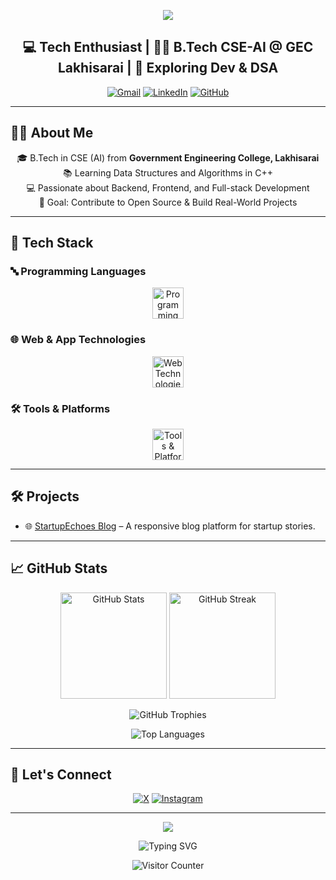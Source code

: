 <!-- Profile Banner -->
<p align="center">
  <img src="https://capsule-render.vercel.app/api?type=waving&color=0abde3&height=200&section=header&text=Hi,%20I'm%20Shashi%20Kant%20Singh!&fontSize=40&fontColor=ffffff" />
</p>

<h2 align="center">💻 Tech Enthusiast | 👨‍🎓 B.Tech CSE-AI @ GEC Lakhisarai | 🚀 Exploring Dev & DSA</h2>

<p align="center">
  <a href="mailto:shashikantsinghofficial@gmail.com"><img src="https://img.shields.io/badge/-Gmail-D14836?style=for-the-badge&logo=gmail&logoColor=white" alt="Gmail"></a>
  <a href="https://www.linkedin.com/in/shashi-kant-singh"><img src="https://img.shields.io/badge/-LinkedIn-0077B5?style=for-the-badge&logo=linkedin&logoColor=white" alt="LinkedIn"></a>
  <a href="https://github.com/shashikant1202"><img src="https://img.shields.io/badge/-GitHub-181717?style=for-the-badge&logo=github&logoColor=white" alt="GitHub"></a>
</p>

---

## 👨‍💻 About Me

<p align="center">
🎓 B.Tech in CSE (AI) from <strong>Government Engineering College, Lakhisarai</strong><br>
📚 Learning Data Structures and Algorithms in C++<br>
💻 Passionate about Backend, Frontend, and Full-stack Development<br>
🎯 Goal: Contribute to Open Source & Build Real-World Projects
</p>

---

## 🧠 Tech Stack

### 🔤 Programming Languages
<p align="center">
  <img src="https://skillicons.dev/icons?i=c,cpp,python,js" height="50" alt="Programming Languages" />
</p>

### 🌐 Web & App Technologies
<p align="center">
  <img src="https://skillicons.dev/icons?i=html,css,react" height="50" alt="Web Technologies" />
</p>

### 🛠️ Tools & Platforms
<p align="center">
  <img src="https://skillicons.dev/icons?i=git,github,vscode,linux" height="50" alt="Tools & Platforms" />
</p>

---

## 🛠️ Projects
- 🌐 [StartupEchoes Blog](https://startupechoes.com/) – A responsive blog platform for startup stories.

---

## 📈 GitHub Stats

<p align="center">
  <img src="https://github-readme-stats.vercel.app/api?username=shashikant1202&show_icons=true&theme=tokyonight&count_private=true" height="170" alt="GitHub Stats" />
  <img src="https://github-readme-streak-stats.herokuapp.com/?user=shashikant1202&theme=tokyonight" height="170" alt="GitHub Streak" />
</p>

<p align="center">
  <img src="https://github-profile-trophy.vercel.app/?username=shashikant1202&theme=tokyonight&column=4&margin-w=15&margin-h=15" alt="GitHub Trophies" />
</p>

<p align="center">
  <img src="https://github-readme-stats.vercel.app/api/top-langs/?username=shashikant1202&layout=compact&theme=tokyonight" alt="Top Languages" />
</p>

---

## 🤝 Let's Connect

<p align="center">
  <a href="https://x.com/shashikant_1202"><img src="https://img.shields.io/badge/X-000000?style=for-the-badge&logo=twitter&logoColor=white" alt="X"></a>
  <a href="https://instagram.com/shashikant_1202"><img src="https://img.shields.io/badge/Instagram-E4405F?style=for-the-badge&logo=instagram&logoColor=white" alt="Instagram"></a>
</p>

---

<!-- Footer Animation -->
<p align="center">
  <img src="https://capsule-render.vercel.app/api?type=waving&color=0abde3&height=150&section=footer&text=Talk%20is%20cheap.%20Show%20me%20the%20code.%20%E2%80%94%20Linus%20Torvalds&fontColor=ffffff&fontSize=16" />
</p>

<!-- Final Footer Combo -->
<p align="center">
  <img src="https://readme-typing-svg.demolab.com?font=Fira+Code&duration=3000&pause=1000&center=true&vCenter=true&width=435&lines=Thanks+for+visiting+my+profile!;Keep+Building+🚀;Happy+Coding!+💻" alt="Typing SVG" />
</p>

<p align="center">
  <img src="https://komarev.com/ghpvc/?username=shashikant1202&label=Profile+Visitors&color=blueviolet&style=flat" alt="Visitor Counter" />
</p>

